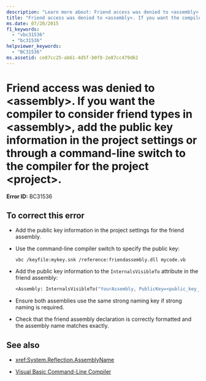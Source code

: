 ```yaml
---
description: "Learn more about: Friend access was denied to <assembly>. If you want the compiler to consider friend types in <assembly>, add the public key information in the project settings or through a command-line switch to the compiler for the project <project>."
title: "Friend access was denied to <assembly>. If you want the compiler to consider friend types in <assembly>, add the public key information in the project settings or through a command-line switch to the compiler for the project <project>."
ms.date: 07/20/2015
f1_keywords:
  - "vbc31536"
  - "bc31536"
helpviewer_keywords:
  - "BC31536"
ms.assetid: ce87cc25-ab61-4d5f-b0f8-2e87cc479d62
---
```

# Friend access was denied to \<assembly>. If you want the compiler to consider friend types in \<assembly>, add the public key information in the project settings or through a command-line switch to the compiler for the project \<project>.

**Error ID:** BC31536

## To correct this error

- Add the public key information in the project settings for the friend assembly.
- Use the command-line compiler switch to specify the public key:

   ```
   vbc /keyfile:mykey.snk /reference:friendassembly.dll mycode.vb
   ```

- Add the public key information to the `InternalsVisibleTo` attribute in the friend assembly:

   ```vb
   <Assembly: InternalsVisibleTo("YourAssembly, PublicKey=<public_key_token>")>
   ```

- Ensure both assemblies use the same strong naming key if strong naming is required.
- Check that the friend assembly declaration is correctly formatted and the assembly name matches exactly.

## See also

- <xref:System.Reflection.AssemblyName>

- [Visual Basic Command-Line Compiler](../reference/command-line-compiler/index.md)
